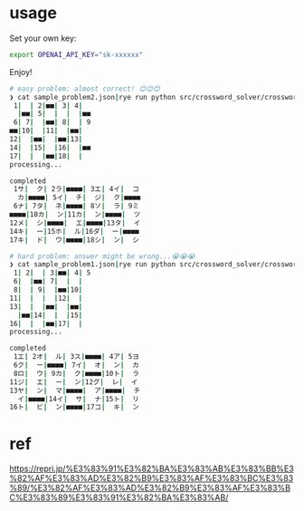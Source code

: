 # usage

Set your own key:

```bash
export OPENAI_API_KEY="sk-xxxxxx"
```

Enjoy!

```bash
# easy problem: almost correct! 😊😊😊
❯ cat sample_problem2.json|rye run python src/crossword_solver/crossword.py
 1|  | 2|■■| 3| 4|
  |■■| 5|  |  |  |■■
 6| 7|  |■■| 8|  | 9
■■|10|  |11|  |■■|
12|  |■■|  |■■|13|
14|  |15|  |16|  |■■
17|  |  |■■|18|  |
processing...

completed
 1サ|  ク| 2ラ|■■■■| 3エ| 4イ|  コ
  カ|■■■■| 5イ|  チ|  ジ|  ク|■■■■
 6ナ| 7タ|  ネ|■■■■| 8ソ|  ラ| 9ミ
■■■■|10カ|  ン|11カ|  ン|■■■■|  ツ
12メ|  シ|■■■■|  エ|■■■■|13タ|  イ
14キ|  ー|15ホ|  ル|16ダ|  ー|■■■■
17キ|  ド|  ウ|■■■■|18シ|  ン|  シ
```

```bash
# hard problem: answer might be wrong...😭😭😭
❯ cat sample_problem1.json|rye run python src/crossword_solver/crossword.py
 1| 2|  | 3|■■| 4| 5
 6|  |■■| 7|  |  |
 8|  | 9|  |■■|10|
11|  |  |  |12|  |
13|  |  |■■|  |■■|
  |■■|14|  |  |15|
16|  |  |■■|17|  |
processing...

completed
 1エ| 2オ|  ル| 3ス|■■■■| 4ア| 5ヨ
 6ク|  ー|■■■■| 7イ|  オ|  ン|  カ
 8ロ|  ウ| 9カ|  ク|■■■■|10ト|  ラ
11ジ|  エ|  ー|  ン|12グ|  レ|  イ
13ヤ|  ン|  マ|■■■■|  ア|■■■■|  チ
  イ|■■■■|14イ|  サ|  ナ|15ト|  リ
16ト|  ビ|  ン|■■■■|17コ|  キ|  ン
```

# ref

https://repri.jp/%E3%83%91%E3%82%BA%E3%83%AB%E3%83%BB%E3%82%AF%E3%83%AD%E3%82%B9%E3%83%AF%E3%83%BC%E3%83%89/%E3%82%AF%E3%83%AD%E3%82%B9%E3%83%AF%E3%83%BC%E3%83%89%E3%83%91%E3%82%BA%E3%83%AB/
